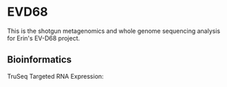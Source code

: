 # EVD68

This is the shotgun metagenomics and whole genome sequencing analysis for Erin's EV-D68 project.

## Bioinformatics

TruSeq Targeted RNA Expression: 
